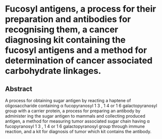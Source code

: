 # Fucosyl antigens, a process for their preparation and antibodies for recognising them, a cancer diagnosing kit containing the fucosyl antigens and a method for determination of cancer associated carbohydrate linkages.

## Abstract
A process for obtaining sugar antigen by reacting a haptene of oligosaccharide containing α fucopyranosyl 1 3 , 1 4 or 1 6 galactopyranosyl group with a carrier protein, a process for preparing an antibody by administer ing the sugar antigen to mammals and collecting produced antigen, a method for measuring tumor associated sugar chain having α fucopyranosyl 1 3 , 1 4 or 1 6 galactopyranosyl group through immune reaction, and a kit for diagnosis of tumor which kit contains the antibody.